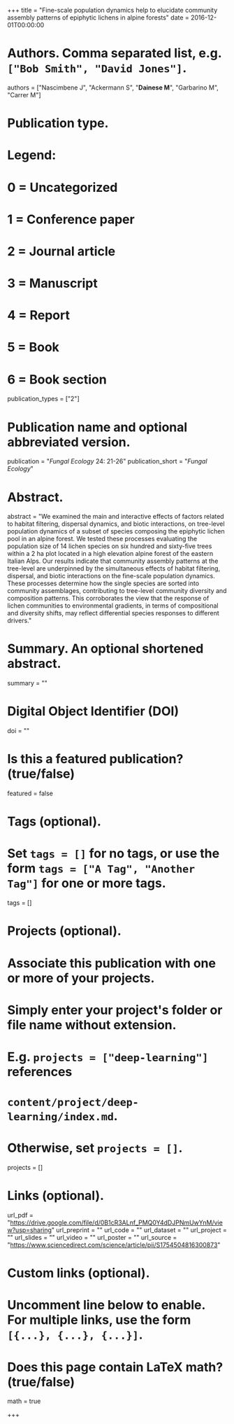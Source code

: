 +++
title = "Fine-scale population dynamics help to elucidate community assembly patterns of epiphytic lichens in alpine forests"
date = 2016-12-01T00:00:00

# Authors. Comma separated list, e.g. `["Bob Smith", "David Jones"]`.
authors = ["Nascimbene J", "Ackermann S", "**Dainese M**", "Garbarino M", "Carrer M"]

# Publication type.
# Legend:
# 0 = Uncategorized
# 1 = Conference paper
# 2 = Journal article
# 3 = Manuscript
# 4 = Report
# 5 = Book
# 6 = Book section
publication_types = ["2"]

# Publication name and optional abbreviated version.
publication = "*Fungal Ecology* 24: 21-26"
publication_short = "*Fungal Ecology*"

# Abstract.
abstract = "We examined the main and interactive effects of factors related to habitat filtering, dispersal dynamics, and biotic interactions, on tree-level population dynamics of a subset of species composing the epiphytic lichen pool in an alpine forest. We tested these processes evaluating the population size of 14 lichen species on six hundred and sixty-five trees within a 2 ha plot located in a high elevation alpine forest of the eastern Italian Alps. Our results indicate that community assembly patterns at the tree-level are underpinned by the simultaneous effects of habitat filtering, dispersal, and biotic interactions on the fine-scale population dynamics. These processes determine how the single species are sorted into community assemblages, contributing to tree-level community diversity and composition patterns. This corroborates the view that the response of lichen communities to environmental gradients, in terms of compositional and diversity shifts, may reflect differential species responses to different drivers."

# Summary. An optional shortened abstract.
summary = ""

# Digital Object Identifier (DOI)
doi = ""

# Is this a featured publication? (true/false)
featured = false

# Tags (optional).
#   Set `tags = []` for no tags, or use the form `tags = ["A Tag", "Another Tag"]` for one or more tags.
tags = []

# Projects (optional).
#   Associate this publication with one or more of your projects.
#   Simply enter your project's folder or file name without extension.
#   E.g. `projects = ["deep-learning"]` references 
#   `content/project/deep-learning/index.md`.
#   Otherwise, set `projects = []`.
projects = []

# Links (optional).
url_pdf = "https://drive.google.com/file/d/0B1cR3ALnf_PMQ0Y4dDJPNmUwYnM/view?usp=sharing"
url_preprint = ""
url_code = ""
url_dataset = ""
url_project = ""
url_slides = ""
url_video = ""
url_poster = ""
url_source = "https://www.sciencedirect.com/science/article/pii/S1754504816300873"

# Custom links (optional).
#   Uncomment line below to enable. For multiple links, use the form `[{...}, {...}, {...}]`.


# Does this page contain LaTeX math? (true/false)
math = true

+++
